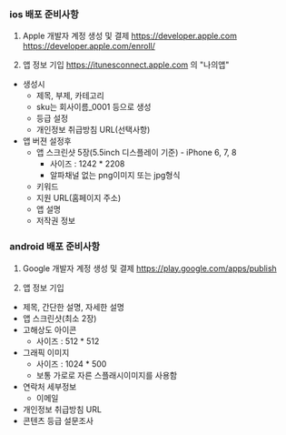 ### ios 배포 준비사항

1. Apple 개발자 계정 생성 및 결제
  https://developer.apple.com 
  https://developer.apple.com/enroll/
  
2. 앱 정보 기입
  https://itunesconnect.apple.com
  의 "나의앱"
  - 생성시
    - 제목, 부제, 카테고리
    - sku는 회사이름_0001 등으로 생성
    - 등급 설정
    - 개인정보 취급방침 URL(선택사항)
  - 앱 버젼 설정후
    - 앱 스크린샷 5장(5.5inch 디스플레이 기준) - iPhone 6, 7, 8
      - 사이즈 : 1242 * 2208
      - 알파채널 없는 png이미지 또는 jpg형식
    - 키워드
    - 지원 URL(홈페이지 주소)
    - 앱 설명
    - 저작권 정보

### android 배포 준비사항

1. Google 개발자 계정 생성 및 결제
  https://play.google.com/apps/publish
  
2. 앱 정보 기입
  - 제목, 간단한 설명, 자세한 설명
  - 앱 스크린샷(최소 2장)
  - 고해상도 아이콘
    - 사이즈 : 512 * 512
  - 그래픽 이미지
    - 사이즈 : 1024 * 500
    * 보통 가로로 자른 스플래시이미지를 사용함
  - 연락처 세부정보
    - 이메일
  - 개인정보 취급방침 URL
  - 콘텐츠 등급 설문조사
  
